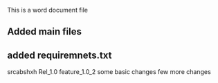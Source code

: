 This is a word document file


## Added main files
## added requiremnets.txt
srcabshxh
Rel_1.0
feature_1.0_2
some basic changes
few more changes
